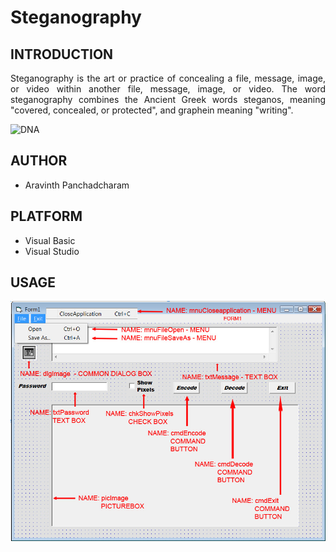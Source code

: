 Steganography
==================================================================

INTRODUCTION
--------------------------------------
<p align="justify">
Steganography is the art or practice of concealing a file, message, image, or video within another file, message, image, or video. The word steganography combines the Ancient Greek words steganos, meaning "covered, concealed, or protected", and graphein meaning "writing".
</p>

![DNA](./Images/dna.jpg "DNA Structure") 

AUTHOR
--------------------------------------
- Aravinth Panchadcharam


PLATFORM
--------------------------------------
- Visual Basic
- Visual Studio


USAGE
--------------------------------------
![APP](./application.jpg "Application")
